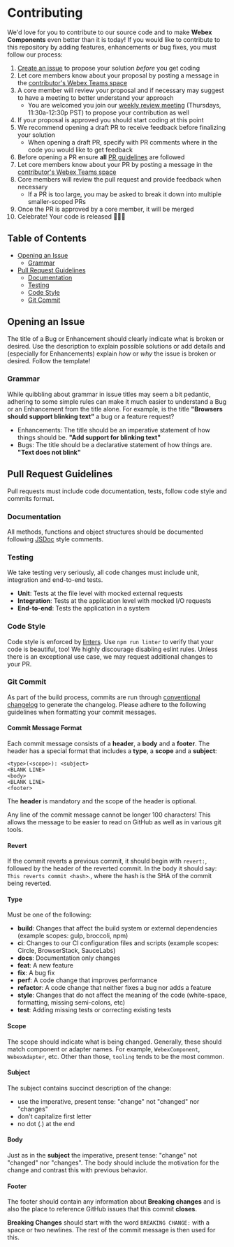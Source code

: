 # Contributing
We'd love for you to contribute to our source code and to make **Webex Components** even better than it is today!
If you would like to contribute to this repository by adding features, enhancements or bug fixes, you must follow our process:

  1. [Create an issue](https://github.com/webex/components/issues) to propose your solution _before_ you get coding
  2. Let core members know about your proposal by posting a message in the [contributor's Webex Teams space](https://eurl.io/#Bk9WGfRcB)
  3. A core member will review your proposal and if necessary may suggest to have a meeting to better understand your approach
      - You are welcomed you join our [weekly review meeting](https://cisco.webex.com/m/f4ebbec6-c306-49ca-83f4-fb2d098fc946) (Thursdays, 11:30a-12:30p PST) to propose your contribution as well
  4. If your proposal is approved you should start coding at this point
  5. We recommend opening a draft PR to receive feedback before finalizing your solution
      - When opening a draft PR, specify with PR comments where in the code you would like to get feedback
  6. Before opening a PR ensure **all** [PR guidelines](#pull-request-guidelines) are followed
  7. Let core members know about your PR by posting a message in the [contributor's Webex Teams space](https://eurl.io/#Bk9WGfRcB)
  8. Core members will review the pull request and provide feedback when necessary
      - If a PR is too large, you may be asked to break it down into multiple smaller-scoped PRs
  9. Once the PR is approved by a core member, it will be merged
  10. Celebrate! Your code is released 🎈🎉🍻

## Table of Contents

- [Opening an Issue](#opening-an-issue)
  - [Grammar](#grammar)
- [Pull Request Guidelines](#pull-request-guidelines)
  - [Documentation](#documentation)
  - [Testing](#testing)
  - [Code Style](#code-style)
  - [Git Commit](#git-commit)

## Opening an Issue
The title of a Bug or Enhancement should clearly indicate what is broken or desired. Use the description to explain possible solutions or add details and (especially for Enhancements) explain *how* or *why* the issue is broken or desired. Follow the template!

### Grammar
While quibbling about grammar in issue titles may seem a bit pedantic, adhering to some simple rules can make it much easier to understand a Bug or an Enhancement from the title alone. For example, is the title **"Browsers should support blinking text"** a bug or a feature request?

- Enhancements: The title should be an imperative statement of how things should be. **"Add support for blinking text"**
- Bugs: The title should be a declarative statement of how things are. **"Text does not blink"**

## Pull Request Guidelines
Pull requests must include code documentation, tests, follow code style and commits format.

### Documentation
All methods, functions and object structures should be documented following [JSDoc](https://jsdoc.app/index.html) style comments.

### Testing
We take testing very seriously, all code changes must include unit, integration and end-to-end tests.

- **Unit**: Tests at the file level with mocked external requests
- **Integration**: Tests at the application level with mocked I/O requests
- **End-to-end**: Tests the application in a system

### Code Style
Code style is enforced by [linters](https://eslint.org). Use `npm run linter` to verify that your code is beautiful, too!
We highly discourage disabling eslint rules.
Unless there is an exceptional use case, we may request additional changes to your PR.

### Git Commit
As part of the build process, commits are run through [conventional changelog](https://github.com/conventional-changelog/conventional-changelog) to generate the changelog. Please adhere to the following guidelines when formatting your commit messages.

#### Commit Message Format
Each commit message consists of a **header**, a **body** and a **footer**. The header has a special format that includes a **type**, a **scope** and a **subject**:

    <type>(<scope>): <subject>
    <BLANK LINE>
    <body>
    <BLANK LINE>
    <footer>

The **header** is mandatory and the scope of the header is optional.

Any line of the commit message cannot be longer 100 characters! This allows the message to be easier to read on GitHub as well as in various git tools.

#### Revert
If the commit reverts a previous commit, it should begin with `revert:`, followed by the header of the reverted commit. In the body it should say: `This reverts commit <hash>`., where the hash is the SHA of the commit being reverted.

#### Type
Must be one of the following:

- **build**: Changes that affect the build system or external dependencies (example scopes: gulp, broccoli, npm)
- **ci**: Changes to our CI configuration files and scripts (example scopes: Circle, BrowserStack, SauceLabs)
- **docs**: Documentation only changes
- **feat**: A new feature
- **fix**: A bug fix
- **perf**: A code change that improves performance
- **refactor**: A code change that neither fixes a bug nor adds a feature
- **style**: Changes that do not affect the meaning of the code (white-space, formatting, missing semi-colons, etc)
- **test**: Adding missing tests or correcting existing tests

#### Scope
The scope should indicate what is being changed. Generally, these should match component or adapter names. For example, `WebexComponent`, `WebexAdapter`, etc. Other than those, `tooling` tends to be the most common.

#### Subject
The subject contains succinct description of the change:

- use the imperative, present tense: "change" not "changed" nor "changes"
- don't capitalize first letter
- no dot (.) at the end

#### Body
Just as in the **subject** the imperative, present tense: "change" not "changed" nor "changes". The body should include the motivation for the change and contrast this with previous behavior.

#### Footer
The footer should contain any information about **Breaking changes** and is also the place to reference GitHub issues that this commit **closes**.

**Breaking Changes** should start with the word `BREAKING CHANGE:` with a space or two newlines. The rest of the commit message is then used for this.
